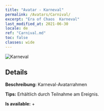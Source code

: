 ```yaml
---
title: "Avatar - Karneval"
permalink: /Avatars/Carnival/
excerpt: "Era of Chaos  Karneval"
last_modified_at: 2021-06-30
locale: de
ref: "Carnival.md"
toc: false
classes: wide
---
```

 ![Karneval](/images/a/avatarFrame_95.png)

## Details

 **Beschreibung:** Karneval-Avatarrahmen 

 **Tips:** Erhältlich durch Teilnahme am Ereignis. 

 **Is available:**  + 


